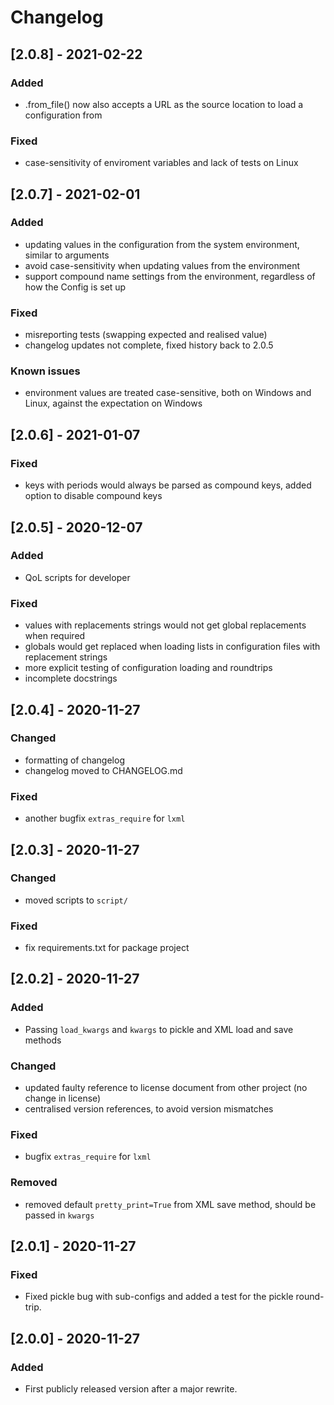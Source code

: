 # Changelog

## [2.0.8] - 2021-02-22

### Added
  - .from_file() now also accepts a URL as the source location to load a configuration from

### Fixed
  - case-sensitivity of enviroment variables and lack of tests on Linux

## [2.0.7] - 2021-02-01

### Added
  - updating values in the configuration from the system environment, similar to arguments
  - avoid case-sensitivity when updating values from the environment
  - support compound name settings from the environment, regardless of how the Config is set up

### Fixed
  - misreporting tests (swapping expected and realised value)
  - changelog updates not complete, fixed history back to 2.0.5

### Known issues
  - environment values are treated case-sensitive, both on Windows and Linux, against the expectation on Windows 

## [2.0.6] - 2021-01-07

### Fixed
  - keys with periods would always be parsed as compound keys, added option to disable compound keys

## [2.0.5] - 2020-12-07

### Added
  - QoL scripts for developer

### Fixed
  - values with replacements strings would not get global replacements when required
  - globals would get replaced when loading lists in configuration files with replacement strings
  - more explicit testing of configuration loading and roundtrips
  - incomplete docstrings 

## [2.0.4] - 2020-11-27

### Changed
  - formatting of changelog
  - changelog moved to CHANGELOG.md

### Fixed
  - another bugfix `extras_require` for `lxml`

## [2.0.3] - 2020-11-27

### Changed
  - moved scripts to `script/`

### Fixed
  - fix requirements.txt for package project
 
## [2.0.2] - 2020-11-27

### Added
  - Passing `load_kwargs` and `kwargs` to pickle and XML load and save methods

### Changed
  - updated faulty reference to license document from other project (no change in license)
  - centralised version references, to avoid version mismatches

### Fixed
  - bugfix `extras_require` for `lxml`

### Removed
  - removed default `pretty_print=True` from XML save method, should be passed in `kwargs`
  
## [2.0.1] - 2020-11-27

### Fixed
  - Fixed pickle bug with sub-configs and added a test for the pickle round-trip.

 ## [2.0.0] - 2020-11-27

### Added
  - First publicly released version after a major rewrite.
  
